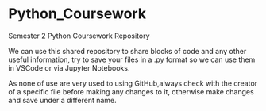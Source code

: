 # Python_Coursework
Semester 2 Python Coursework Repository

We can use this shared repository to share blocks of code and any other useful information,
try to save your files in a .py format so we can use them in VSCode or via Jupyter Notebooks.

As none of use are very used to using GitHub,always check with the creator of a specific file 
before making any changes to it, otherwise make changes and save under a different name.
